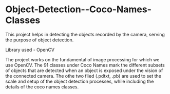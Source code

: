 # Object-Detection--Coco-Names-Classes
This project helps in detecting the objects recorded by the camera, serving the purpose of object detection.

Library used - OpenCV

The project works on the fundamental of image processing for which we use OpenCV.
The 91 classes under Coco Names mark the different subsets of objects that are detected when an object is exposed under the vision of the connected camera.
The othe two flied (.pdtxt, .pb) are used to set the scale and setup of the object detection processes, while including the details of the coco names classes.
